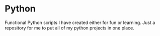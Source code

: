 # Python
Functional Python scripts I have created either for fun or learning.
Just a repository for me to put all of my python projects in one place.
